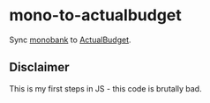 # mono-to-actualbudget

Sync [monobank](https://api.monobank.ua/docs/) to [ActualBudget](https://actualbudget.org/).

## Disclaimer
This is my first steps in JS - this code is brutally bad.
